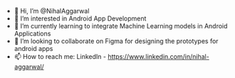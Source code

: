 - 👋 Hi, I’m @NihalAggarwal
- 👀 I’m interested in Android App Development
- 🌱 I’m currently learning to integrate Machine Learning models in Android Applications
- 💞️ I’m looking to collaborate on Figma for designing the prototypes for android apps
- 📫 How to reach me: LinkedIn - https://www.linkedin.com/in/nihal-aggarwal/
